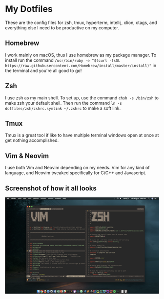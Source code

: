 # My Dotfiles
These are the config files for zsh, tmux, hyperterm, intellij, clion, ctags, and
everything else I need to be productive on my computer.

## Homebrew
I work mainly on macOS, thus I use homebrew as my package manager.
To install run the command `/usr/bin/ruby -e "$(curl -fsSL
https://raw.githubusercontent.com/Homebrew/install/master/install)"` in the
terminal and you're all good to go!

## Zsh
I use zsh as my main shell. To set up, use the command `chsh -s /bin/zsh`
to make zsh your default shell. Then run the command `ln -s
dotfiles/zsh/zshrc.symlink ~/.zshrc` to make a soft link.

## Tmux 
Tmux is a great tool if like to have multiple terminal windows open at
once at get nothing accomplished.

## Vim & Neovim 
I use both Vim and Neovim depending on my needs. Vim for any
kind of language, and Neovim tweaked specifically for C/C++ and Javascript.

## Screenshot of how it all looks
![alt text](images/pic1.png "Logo Title Text 1")
